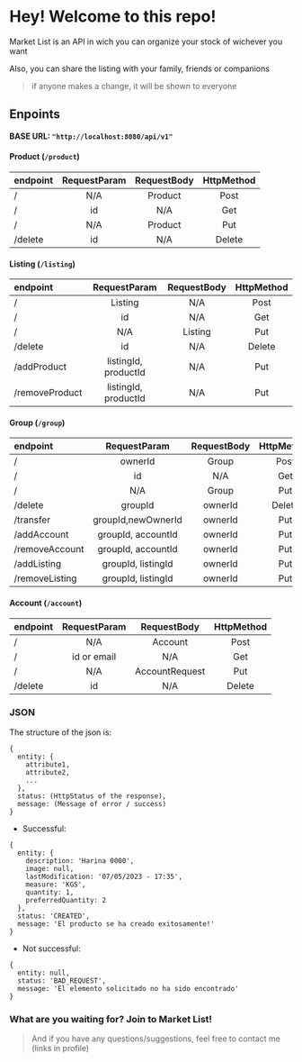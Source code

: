 # Hey! Welcome to this repo!

Market List is an API in wich you can organize your stock of wichever you want

Also, you can share the listing with your family, friends or companions
> if anyone makes a change, it will be shown to everyone

## Enpoints 
**BASE URL: ``"http://localhost:8080/api/v1"``**
#### Product (``/product``)
| endpoint | RequestParam | RequestBody | HttpMethod |
| :--- | :---: | :---: | :---: |
| / | N/A | Product |Post |
| / | id | N/A | Get |
| / | N/A | Product | Put |
| /delete | id | N/A | Delete |

#### Listing (``/listing``)
| endpoint | RequestParam | RequestBody | HttpMethod |
| :--- | :---: | :---: | :---: |
| / | Listing |N/A | Post | 
| / | id | N/A| Get | 
| / | N/A| Listing | Put | 
| /delete | id| N/A | Delete | 
| /addProduct | listingId, productId | N/A | Put |
| /removeProduct | listingId, productId | N/A | Put |

#### Group (``/group``)
| endpoint | RequestParam | RequestBody | HttpMethod |
| :--- | :---: | :---: | :---: |
| / | ownerId | Group |Post |
| / | id | N/A | Get |
| / | N/A | Group| Put |
| /delete | groupId | ownerId | Delete |
| /transfer | groupId,newOwnerId | ownerId | Put |
| /addAccount | groupId, accountId | ownerId | Put |
| /removeAccount | groupId, accountId | ownerId | Put |
| /addListing | groupId, listingId | ownerId | Put |
| /removeListing | groupId, listingId | ownerId | Put |

#### Account (``/account``)
| endpoint | RequestParam | RequestBody | HttpMethod |
| :--- | :---: | :---: | :---: |
| / | N/A | Account |Post |
| / | id or email | N/A | Get |
| / | N/A | AccountRequest | Put |
| /delete | id | N/A | Delete |

### JSON

The structure of the json is:
```
{ 
  entity: {
    attribute1,
    attribute2,
    ...
  },
  status: (HttpStatus of the response),
  message: (Message of error / success)
}
```

* Successful:
```
{
  entity: {
    description: 'Harina 0000',
    image: null,
    lastModification: '07/05/2023 - 17:35',
    measure: 'KGS',
    quantity: 1,
    preferredQuantity: 2
  },
  status: 'CREATED',
  message: 'El producto se ha creado exitosamente!'
}
```
* Not successful: 
```
{
  entity: null,
  status: 'BAD_REQUEST',
  message: 'El elemento solicitado no ha sido encontrado'
}
```


### What are you waiting for? Join to Market List!
> And if you have any questions/suggestions, feel free to contact me (links in profile)
